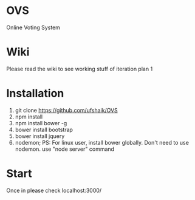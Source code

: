 # OVS
Online Voting System

# Wiki
Please read the wiki to see working stuff of iteration plan 1

# Installation
1. git clone https://github.com/ufshaik/OVS
2. npm install
3. npm install bower -g
4. bower install bootstrap
5. bower install jquery
6. nodemon;
PS: For linux user, install bower globally. Don't need to use nodemon. use "node server" command

# Start
Once in please check localhost:3000/
